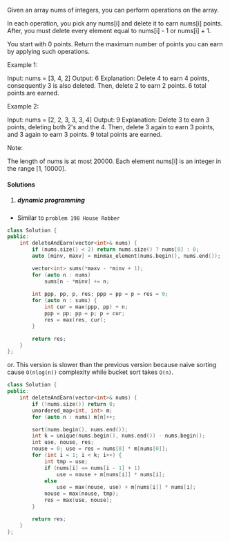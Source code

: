 Given an array nums of integers, you can perform operations on the array.

In each operation, you pick any nums[i] and delete it to earn nums[i] points. After, you must delete every element equal to nums[i] - 1 or nums[i] + 1.

You start with 0 points. Return the maximum number of points you can earn by applying such operations.

Example 1:

Input: nums = [3, 4, 2]
Output: 6
Explanation: 
Delete 4 to earn 4 points, consequently 3 is also deleted.
Then, delete 2 to earn 2 points. 6 total points are earned.
 

Example 2:

Input: nums = [2, 2, 3, 3, 3, 4]
Output: 9
Explanation: 
Delete 3 to earn 3 points, deleting both 2's and the 4.
Then, delete 3 again to earn 3 points, and 3 again to earn 3 points.
9 total points are earned.
 

Note:

The length of nums is at most 20000.
Each element nums[i] is an integer in the range [1, 10000].

#### Solutions

1. ##### dynamic programming

- Similar to `problem 198 House Robber`


```c++
class Solution {
public:
    int deleteAndEarn(vector<int>& nums) {
        if (nums.size() < 2) return nums.size() ? nums[0] : 0;
        auto [minv, maxv] = minmax_element(nums.begin(), nums.end());

        vector<int> sums(*maxv - *minv + 1);
        for (auto n : nums)
            sums[n - *minv] += n;
        
        int ppp, pp, p, res; ppp = pp = p = res = 0;
        for (auto n : sums) {
            int cur = max(ppp, pp) + n;
            ppp = pp; pp = p; p = cur;
            res = max(res, cur);
        }

        return res;
    }
};
```
or.
This version is slower than the previous version because naive sorting cause `O(nlog(n))` complexity while bucket sort takes `O(n)`.

```c++
class Solution {
public:
    int deleteAndEarn(vector<int>& nums) {
        if (!nums.size()) return 0;
        unordered_map<int, int> m;
        for (auto n : nums) m[n]++;

        sort(nums.begin(), nums.end());
        int k = unique(nums.begin(), nums.end()) - nums.begin();
        int use, nouse, res;
        nouse = 0; use = res = nums[0] * m[nums[0]];
        for (int i = 1; i < k; i++) {
            int tmp = use;
            if (nums[i] == nums[i - 1] + 1)
                use = nouse + m[nums[i]] * nums[i];
            else
                use = max(nouse, use) + m[nums[i]] * nums[i];
            nouse = max(nouse, tmp);
            res = max(use, nouse);
        }

        return res;
    }
};
```